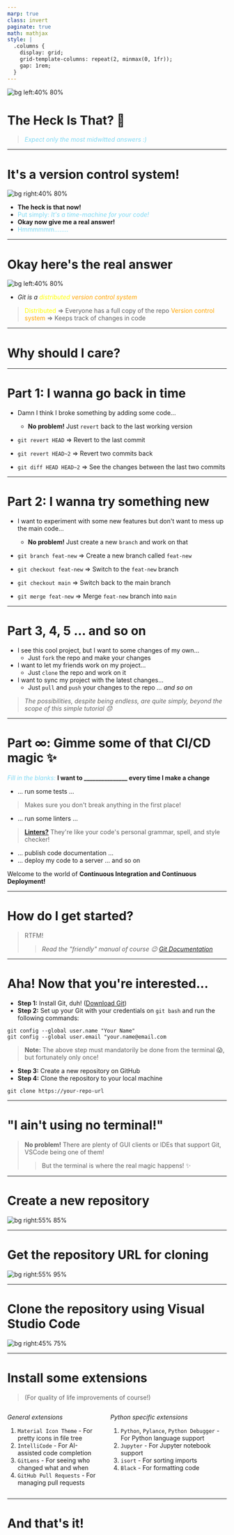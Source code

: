 ```yaml
---
marp: true
class: invert
paginate: true
math: mathjax
style: |
  .columns {
    display: grid;
    grid-template-columns: repeat(2, minmax(0, 1fr));
    gap: 1rem;
  }
---
```


![bg left:40% 80%](https://upload.wikimedia.org/wikipedia/commons/thumb/2/2b/Git-logo-white.svg/1024px-Git-logo-white.svg.png)

# **The Heck Is That? :thinking:**

> <span style="color:#80d9f3">  *Expect only the most midwitted answers :)* </span>

---
# It's a version control system!
![bg right:40% 80%](https://img.devrant.com/devrant/rant/r_2329045_c5v7p.jpg)

* **The heck is that now!**
* <span style="color:#80d9f3">Put simply: *It's a time-machine for your code!*</span>
* **Okay now give me a real answer!**
* <span style="color:#80d9f3">Hmmmmmm$........$</span>

---
# Okay here's the real answer
![bg left:40% 80%](https://www.nobledesktop.com/image/gitresources/git-branches-merge.png)

- *Git is a <span style="color:yellow">distributed</span> <span style="color:orange">version control system</span>*
> <span style="color:yellow">Distributed</span> $\Rightarrow$ Everyone has a full copy of the repo
> <span style="color:orange">Version control system</span> $\Rightarrow$ Keeps track of changes in code

---
# <!--fit--> Why should I care?

---
# Part 1: I wanna go back in time

* Damn I think I broke something by adding some code$...$
  * **No problem!** Just `revert` back to the last working version
  
* `git revert HEAD` $\Rightarrow$ Revert to the last commit
* `git revert HEAD~2` $\Rightarrow$ Revert two commits back
* `git diff HEAD HEAD~2` $\Rightarrow$ See the changes between the last two commits

---
# Part 2: I wanna try something new

* I want to experiment with some new features but don't want to mess up the main code$...$
  * **No problem!** Just create a new `branch` and work on that

* `git branch feat-new` $\Rightarrow$ Create a new branch called `feat-new`
* `git checkout feat-new` $\Rightarrow$ Switch to the `feat-new` branch
* `git checkout main` $\Rightarrow$ Switch back to the main branch
* `git merge feat-new` $\Rightarrow$ Merge `feat-new` branch into `main`

---
# Part 3, 4, 5 $...$ and so on

* I see this cool project, but I want to some changes of my own$...$
  * Just `fork` the repo and make your changes
* I want to let my friends work on my project$...$
  * Just `clone` the repo and work on it
* I want to sync my project with the latest changes$...$
  * Just `pull` and `push` your changes to the repo *$...$ and so on*

> *The possibilities, despite being endless, are quite simply, beyond the scope of this simple tutorial 😞*

---
# Part $\infty :$ Gimme some of that CI/CD magic :sparkles:

<span style="color:#80d9f3">*Fill in the blanks:*</span>
**I want to _______________ every time I make a change**

- $...$ run some tests $...$
> Makes sure you don't break anything in the first place!

- $...$ run some linters $...$
> **[Linters?](https://en.wikipedia.org/wiki/Lint_(software))** They're like your code's personal grammar, spell, and style checker!

- $...$ publish code documentation $...$
- $...$ deploy my code to a server $...$ and so on


Welcome to the world of **Continuous Integration and Continuous Deployment!**

---
# <!--fit--> How do I get started?

> RTFM!
>> *Read the "friendly" manual of course :wink: [Git Documentation](https://git-scm.com/doc)*

---
# Aha! Now that you're interested$...$

- **Step 1:** Install Git, duh! ([Download Git](https://git-scm.com/downloads))
- **Step 2:** Set up your Git with your credentials on `git bash` and run the following commands:

```shell
git config --global user.name "Your Name"
git config --global user.email "your.name@email.com
```
> **Note:** The above step must mandatorily be done from the terminal 😱, but fortunately only once!

- **Step 3:** Create a new repository on GitHub
- **Step 4:** Clone the repository to your local machine

```shell
git clone https://your-repo-url
```

---
# <!--fit--> "I ain't using no terminal!"

> **No problem!** There are plenty of GUI clients or IDEs that support Git, VSCode being one of them!
>> But the terminal is where the real magic happens! :sparkles:

---
# Create a new repository
![bg right:55% 85%](./assets/create-new-repo.png)

---
# Get the repository URL for cloning
![bg right:55% 95%](./assets/clone-from-gh.png)

---
# Clone the repository using Visual Studio Code
![bg right:45% 75%](./assets/clone-thru-vsc.png)

---
# Install some extensions
> (For quality of life improvements of course!)

<div class="columns">
  <div>

  *General extensions*
  1. `Material Icon Theme` - For pretty icons in file tree
  2. `IntelliCode` - For AI-assisted code completion
  3. `GitLens` - For seeing who changed what and when
  4. `GitHub Pull Requests` - For managing pull requests
  </div>
  <div>
   
   *Python specific extensions*
   1. `Python`, `Pylance`, `Python Debugger` - For Python language support
   2. `Jupyter` - For Jupyter notebook support
   3. `isort` - For sorting imports
   4. `Black` - For formatting code
  </div>
</div>

---
# <!--fit--> And that's it!